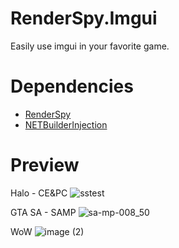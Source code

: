 # RenderSpy.Imgui
Easily use imgui in your favorite game.

# Dependencies
- [RenderSpy](https://github.com/DestroyerDarkNess/RenderSpy)
- [NETBuilderInjection](https://github.com/DestroyerDarkNess/NETBuilderInjection)

# Preview
Halo - CE&PC
![sstest](https://github.com/DestroyerDarkNess/RenderSpy.Imgui/assets/32405118/a0afbac7-30c9-43d5-b94c-1cc7b16d63a7)

GTA SA - SAMP
![sa-mp-008_50](https://github.com/DestroyerDarkNess/RenderSpy.Imgui/assets/32405118/b13ccbd6-2709-4bba-a434-fb58f97fc241)

WoW 
![image (2)](https://github.com/DestroyerDarkNess/RenderSpy.Imgui/assets/32405118/7737ca6b-1356-465f-82ed-6758d7aa426a)
